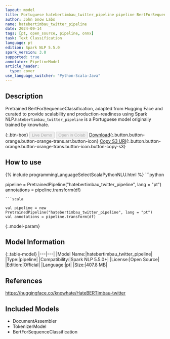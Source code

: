 ```yaml
---
layout: model
title: Portuguese hatebertimbau_twitter_pipeline pipeline BertForSequenceClassification from knowhate
author: John Snow Labs
name: hatebertimbau_twitter_pipeline
date: 2024-09-14
tags: [pt, open_source, pipeline, onnx]
task: Text Classification
language: pt
edition: Spark NLP 5.5.0
spark_version: 3.0
supported: true
annotator: PipelineModel
article_header:
  type: cover
use_language_switcher: "Python-Scala-Java"
---
```


## Description

Pretrained BertForSequenceClassification, adapted from Hugging Face and curated to provide scalability and production-readiness using Spark NLP.`hatebertimbau_twitter_pipeline` is a Portuguese model originally trained by knowhate.

{:.btn-box}
<button class="button button-orange" disabled>Live Demo</button>
<button class="button button-orange" disabled>Open in Colab</button>
[Download](https://s3.amazonaws.com/auxdata.johnsnowlabs.com/public/models/hatebertimbau_twitter_pipeline_pt_5.5.0_3.0_1726348004045.zip){:.button.button-orange.button-orange-trans.arr.button-icon}
[Copy S3 URI](s3://auxdata.johnsnowlabs.com/public/models/hatebertimbau_twitter_pipeline_pt_5.5.0_3.0_1726348004045.zip){:.button.button-orange.button-orange-trans.button-icon.button-copy-s3}

## How to use



<div class="tabs-box" markdown="1">
{% include programmingLanguageSelectScalaPythonNLU.html %}
```python

pipeline = PretrainedPipeline("hatebertimbau_twitter_pipeline", lang = "pt")
annotations =  pipeline.transform(df)   

```
```scala

val pipeline = new PretrainedPipeline("hatebertimbau_twitter_pipeline", lang = "pt")
val annotations = pipeline.transform(df)

```
</div>

{:.model-param}
## Model Information

{:.table-model}
|---|---|
|Model Name:|hatebertimbau_twitter_pipeline|
|Type:|pipeline|
|Compatibility:|Spark NLP 5.5.0+|
|License:|Open Source|
|Edition:|Official|
|Language:|pt|
|Size:|407.8 MB|

## References

https://huggingface.co/knowhate/HateBERTimbau-twitter

## Included Models

- DocumentAssembler
- TokenizerModel
- BertForSequenceClassification